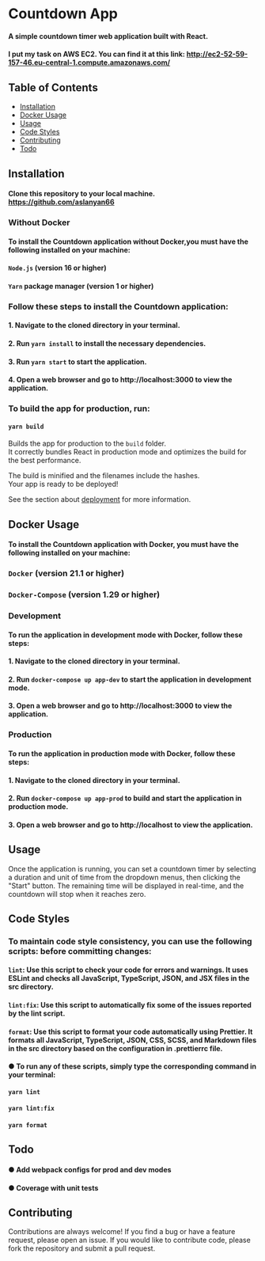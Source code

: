 # Countdown App

#### A simple countdown timer web application built with React.

#### I put my task on AWS EC2. You can find it at this link: http://ec2-52-59-157-46.eu-central-1.compute.amazonaws.com/

## Table of Contents
- [Installation](#installation)
- [Docker Usage](#docker-usage)
- [Usage](#usage)
- [Code Styles](#code-styles)
- [Contributing](#contributing)
- [Todo](#todo)

## Installation

#### Clone this repository to your local machine. https://github.com/aslanyan66

### Without Docker

#### To install the Countdown application without Docker,you must have the following installed on your machine:

#### `Node.js` (version 16 or higher)
#### `Yarn` package manager (version 1 or higher)
### Follow these steps to install the Countdown application:

#### 1. Navigate to the cloned directory in your terminal.
#### 2. Run `yarn install` to install the necessary dependencies.
#### 3. Run `yarn start` to start the application.
#### 4. Open a web browser and go to http://localhost:3000 to view the application.

### To build the app for production, run:
#### `yarn build`

Builds the app for production to the `build` folder.\
It correctly bundles React in production mode and optimizes the build for the best performance.

The build is minified and the filenames include the hashes.\
Your app is ready to be deployed!

See the section about [deployment](https://facebook.github.io/create-react-app/docs/deployment) for more information.

## Docker Usage

#### To install the Countdown application with Docker, you must have the following installed on your machine:

### `Docker` (version 21.1 or higher)
### `Docker-Compose` (version 1.29 or higher)

### Development
#### To run the application in development mode with Docker, follow these steps:

#### 1. Navigate to the cloned directory in your terminal.
#### 2. Run `docker-compose up app-dev` to start the application in development mode.
#### 3. Open a web browser and go to http://localhost:3000 to view the application.

### Production
#### To run the application in production mode with Docker, follow these steps:

#### 1. Navigate to the cloned directory in your terminal.
#### 2. Run `docker-compose up app-prod` to build and start the application in production mode.
#### 3. Open a web browser and go to http://localhost to view the application.

## Usage

Once the application is running, you can set a countdown timer by selecting a duration and unit of time from the dropdown menus, then clicking the "Start" button. The remaining time will be displayed in real-time, and the countdown will stop when it reaches zero.

## Code Styles
### To maintain code style consistency, you can use the following scripts: before committing changes:

#### `lint`: Use this script to check your code for errors and warnings. It uses ESLint and checks all JavaScript, TypeScript, JSON, and JSX files in the src directory.
#### `lint:fix`: Use this script to automatically fix some of the issues reported by the lint script.
#### `format`: Use this script to format your code automatically using Prettier. It formats all JavaScript, TypeScript, JSON, CSS, SCSS, and Markdown files in the src directory based on the configuration in .prettierrc file.

#### ● To run any of these scripts, simply type the corresponding command in your terminal:

#### `yarn lint`
#### `yarn lint:fix`
#### `yarn format`

## Todo

#### ● Add webpack configs for prod and dev modes
#### ● Coverage with unit tests

## Contributing
Contributions are always welcome! If you find a bug or have a feature request, please open an issue. If you would like to contribute code, please fork the repository and submit a pull request.

